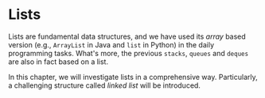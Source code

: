 # Lists
Lists are fundamental data structures, and we have used its *array* based version (e.g., `ArrayList` in Java and `list` in Python) in the daily programming tasks. What's more, the previous `stacks`, `queues` and `deques` are also in fact based on a list. 

In this chapter, we will investigate lists in a comprehensive way. Particularly, a challenging structure called *linked list* will be introduced. 